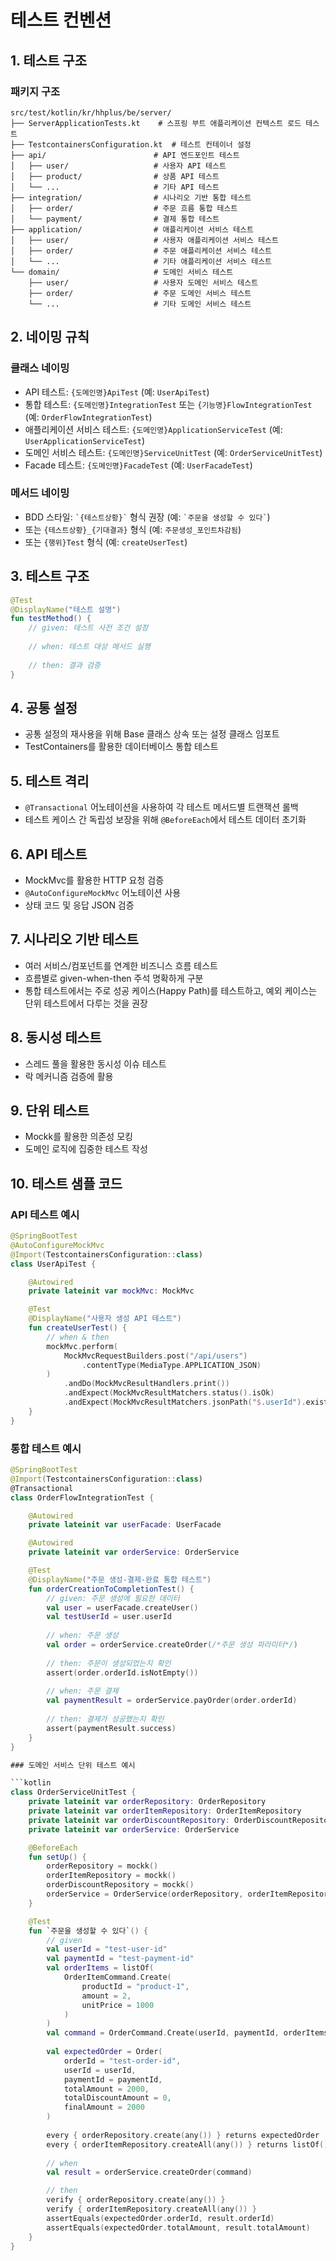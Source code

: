 # 테스트 컨벤션

## 1. 테스트 구조

### 패키지 구조
```
src/test/kotlin/kr/hhplus/be/server/
├── ServerApplicationTests.kt    # 스프링 부트 애플리케이션 컨텍스트 로드 테스트
├── TestcontainersConfiguration.kt  # 테스트 컨테이너 설정
├── api/                        # API 엔드포인트 테스트
│   ├── user/                   # 사용자 API 테스트
│   ├── product/                # 상품 API 테스트
│   └── ...                     # 기타 API 테스트
├── integration/                # 시나리오 기반 통합 테스트
│   ├── order/                  # 주문 흐름 통합 테스트
│   └── payment/                # 결제 통합 테스트
├── application/                # 애플리케이션 서비스 테스트
│   ├── user/                   # 사용자 애플리케이션 서비스 테스트
│   ├── order/                  # 주문 애플리케이션 서비스 테스트
│   └── ...                     # 기타 애플리케이션 서비스 테스트
└── domain/                     # 도메인 서비스 테스트
    ├── user/                   # 사용자 도메인 서비스 테스트
    ├── order/                  # 주문 도메인 서비스 테스트
    └── ...                     # 기타 도메인 서비스 테스트
```

## 2. 네이밍 규칙

### 클래스 네이밍
- API 테스트: `{도메인명}ApiTest` (예: `UserApiTest`)
- 통합 테스트: `{도메인명}IntegrationTest` 또는 `{기능명}FlowIntegrationTest` (예: `OrderFlowIntegrationTest`)
- 애플리케이션 서비스 테스트: `{도메인명}ApplicationServiceTest` (예: `UserApplicationServiceTest`)
- 도메인 서비스 테스트: `{도메인명}ServiceUnitTest` (예: `OrderServiceUnitTest`)
- Facade 테스트: `{도메인명}FacadeTest` (예: `UserFacadeTest`)

### 메서드 네이밍
- BDD 스타일: `` `{테스트상황}` `` 형식 권장 (예: `` `주문을 생성할 수 있다` ``)
- 또는 `{테스트상황}_{기대결과}` 형식 (예: `주문생성_포인트차감됨`)
- 또는 `{행위}Test` 형식 (예: `createUserTest`)

## 3. 테스트 구조
```kotlin
@Test
@DisplayName("테스트 설명")
fun testMethod() {
    // given: 테스트 사전 조건 설정
    
    // when: 테스트 대상 메서드 실행
    
    // then: 결과 검증
}
```

## 4. 공통 설정
- 공통 설정의 재사용을 위해 Base 클래스 상속 또는 설정 클래스 임포트
- TestContainers를 활용한 데이터베이스 통합 테스트

## 5. 테스트 격리
- `@Transactional` 어노테이션을 사용하여 각 테스트 메서드별 트랜잭션 롤백
- 테스트 케이스 간 독립성 보장을 위해 `@BeforeEach`에서 테스트 데이터 초기화

## 6. API 테스트
- MockMvc를 활용한 HTTP 요청 검증
- `@AutoConfigureMockMvc` 어노테이션 사용
- 상태 코드 및 응답 JSON 검증

## 7. 시나리오 기반 테스트
- 여러 서비스/컴포넌트를 연계한 비즈니스 흐름 테스트
- 흐름별로 given-when-then 주석 명확하게 구분
- 통합 테스트에서는 주로 성공 케이스(Happy Path)를 테스트하고, 예외 케이스는 단위 테스트에서 다루는 것을 권장

## 8. 동시성 테스트
- 스레드 풀을 활용한 동시성 이슈 테스트
- 락 메커니즘 검증에 활용

## 9. 단위 테스트
- Mockk를 활용한 의존성 모킹
- 도메인 로직에 집중한 테스트 작성

## 10. 테스트 샘플 코드

### API 테스트 예시

```kotlin
@SpringBootTest
@AutoConfigureMockMvc
@Import(TestcontainersConfiguration::class)
class UserApiTest {

    @Autowired
    private lateinit var mockMvc: MockMvc

    @Test
    @DisplayName("사용자 생성 API 테스트")
    fun createUserTest() {
        // when & then
        mockMvc.perform(
            MockMvcRequestBuilders.post("/api/users")
                .contentType(MediaType.APPLICATION_JSON)
        )
            .andDo(MockMvcResultHandlers.print())
            .andExpect(MockMvcResultMatchers.status().isOk)
            .andExpect(MockMvcResultMatchers.jsonPath("$.userId").exists())
    }
}
```

### 통합 테스트 예시

```kotlin
@SpringBootTest
@Import(TestcontainersConfiguration::class)
@Transactional
class OrderFlowIntegrationTest {

    @Autowired
    private lateinit var userFacade: UserFacade

    @Autowired
    private lateinit var orderService: OrderService

    @Test
    @DisplayName("주문 생성-결제-완료 통합 테스트")
    fun orderCreationToCompletionTest() {
        // given: 주문 생성에 필요한 데이터
        val user = userFacade.createUser()
        val testUserId = user.userId
        
        // when: 주문 생성
        val order = orderService.createOrder(/*주문 생성 파라미터*/)
        
        // then: 주문이 생성되었는지 확인
        assert(order.orderId.isNotEmpty())
        
        // when: 주문 결제
        val paymentResult = orderService.payOrder(order.orderId)
        
        // then: 결제가 성공했는지 확인
        assert(paymentResult.success)
    }
}

### 도메인 서비스 단위 테스트 예시

```kotlin
class OrderServiceUnitTest {
    private lateinit var orderRepository: OrderRepository
    private lateinit var orderItemRepository: OrderItemRepository
    private lateinit var orderDiscountRepository: OrderDiscountRepository
    private lateinit var orderService: OrderService

    @BeforeEach
    fun setUp() {
        orderRepository = mockk()
        orderItemRepository = mockk()
        orderDiscountRepository = mockk()
        orderService = OrderService(orderRepository, orderItemRepository, orderDiscountRepository)
    }

    @Test
    fun `주문을 생성할 수 있다`() {
        // given
        val userId = "test-user-id"
        val paymentId = "test-payment-id"
        val orderItems = listOf(
            OrderItemCommand.Create(
                productId = "product-1",
                amount = 2,
                unitPrice = 1000
            )
        )
        val command = OrderCommand.Create(userId, paymentId, orderItems)
        
        val expectedOrder = Order(
            orderId = "test-order-id",
            userId = userId,
            paymentId = paymentId,
            totalAmount = 2000,
            totalDiscountAmount = 0,
            finalAmount = 2000
        )
        
        every { orderRepository.create(any()) } returns expectedOrder
        every { orderItemRepository.createAll(any()) } returns listOf()
        
        // when
        val result = orderService.createOrder(command)

        // then
        verify { orderRepository.create(any()) }
        verify { orderItemRepository.createAll(any()) }
        assertEquals(expectedOrder.orderId, result.orderId)
        assertEquals(expectedOrder.totalAmount, result.totalAmount)
    }
} 